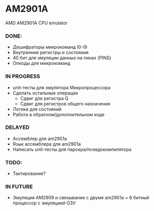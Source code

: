 # AM2901A
AMD AM2901A CPU emulator

### DONE:
- Дешифраторы микрокоманд I0-I9
- Внутренние регистры и состояния
- 40 бит для эмуляции данных на пинах (PINS)
- Опкоды для микрокоманд

### IN PROGRESS
- unit-тесты для эмулятора Микропроцессора
- Сделать остальные операции
	- Сдвиг для регистра Q
	- Сдвиг для регистров общего назначения
- Логика для состояний
- Работа в обратном/дополнительном коде


### DELAYED
- Ассемблер для am2901a
- Язык ассемблера для am2901a
- Написать unit-тесты для парсера/псевдокомпилятора

### TODO:

- Тактирование?

### IN FUTURE
- Эмуляция AM2909 и связывание с двумя am2901a = 8 битный процессор с эмуляцией ОЗУ
